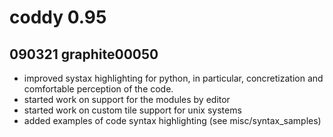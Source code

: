 # coddy 0.95
## 090321 graphite00050
* improved systax highlighting for python, in particular, concretization and comfortable perception of the code.
* started work on support for the modules by editor
* started work on custom tile support for unix systems
* added examples of code syntax highlighting (see misc/syntax_samples)